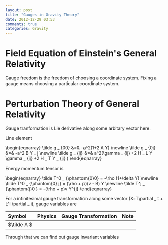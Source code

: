 ```yaml
---
layout: post
title: "Gauges in Gravity Theory"
date: 2012-12-29 03:53
comments: true
categories: Gravity
---
```


<!--more-->


# Field Equation of Einstein's General Relativity

Gauge freedom is the freedom of choosing a coordinate system. Fixing a gauge means choosing a particular coordinate system.


# Perturbation Theory of General Relativity


Gauge tranformation is Lie derivative along some arbitary vector here.

Line element

\begin{eqnarray}
\tilde g _ {00} &=& -a^2(1+2 A Y) \newline
\tilde g _ {0j} &=& -a^2 B Y _ j \newline
\tilde g _ {ij} &=& a^2(\gamma _ {ij} +2 H _ L Y \gamma _ {ij} +2 H _ T Y _ {ij} )
\end{eqnarray}

Energy momentum tensor is

\begin{eqnarray}
\tilde T^0 _ {\phantom{0}0} = -\rho (1+\delta Y) \newline
\tilde T^0 _ {\phantom{0} j} = (\rho + p)(v - B) Y \newline
\tilde T^j _ {\phantom{j}0 } = -(\rho + p)v Y^{j}
\end{eqnarray}


For a infinitesimal gauge transformation along some vector \(X=T\partial _ t + L^i \partial _ i\), gauge variables are

| Symbol | Physics | Gauge Transformation | Note |
|:------ |:------- |:----------:|:-----------|
| $\tilde A $   |  |  |  |



Through that we can find out gauge invariant variables
